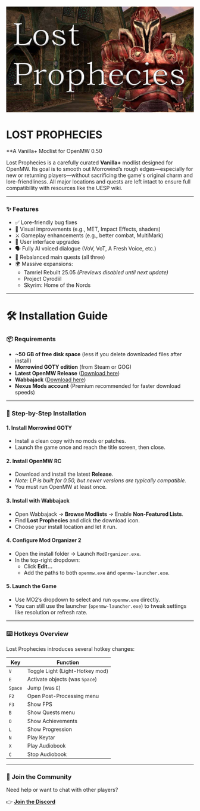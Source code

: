 ![Lost Prophecies Banner](https://raw.githubusercontent.com/Fropaccino/lostprophecies/main/lost_prophecies_16_9_cropped.png)

# **LOST PROPHECIES**
**A Vanilla+ Modlist for OpenMW 0.50

Lost Prophecies is a carefully curated **Vanilla+** modlist designed for OpenMW. Its goal is to smooth out Morrowind’s rough edges—especially for new or returning players—without sacrificing the game's original charm and lore-friendliness. All major locations and quests are left intact to ensure full compatibility with resources like the UESP wiki.

---

### ✨ **Features**

- ✅ Lore-friendly bug fixes  
- 🎨 Visual improvements (e.g., MET, Impact Effects, shaders)  
- ⚔️ Gameplay enhancements (e.g., better combat, MultiMark)  
- 🧭 User interface upgrades  
- 🗣️ Fully AI voiced dialogue (VoV, VoT, A Fresh Voice, etc.)  
- 🧩 Rebalanced main quests (all three)  
- 🌍 Massive expansions:
  - Tamriel Rebuilt 25.05 *(Previews disabled until next update)*  
  - Project Cyrodiil  
  - Skyrim: Home of the Nords  

---

# 🛠️ **Installation Guide**

### 📦 Requirements

- **~50 GB of free disk space** (less if you delete downloaded files after install)  
- **Morrowind GOTY edition** (from Steam or GOG)  
- **Latest OpenMW Release** ([Download here](https://github.com/OpenMW/openmw/releases/))  
- **Wabbajack** ([Download here](https://www.wabbajack.org/))  
- **Nexus Mods account** (Premium recommended for faster download speeds)

---

### 🔧 Step-by-Step Installation

#### **1. Install Morrowind GOTY**
- Install a clean copy with no mods or patches.
- Launch the game once and reach the title screen, then close.

#### **2. Install OpenMW RC**
- Download and install the latest **Release**.
- *Note: LP is built for 0.50, but newer versions are typically compatible.*
- You must run OpenMW at least once. 

#### **3. Install with Wabbajack**
- Open Wabbajack → **Browse Modlists** → Enable **Non-Featured Lists**.  
- Find **Lost Prophecies** and click the download icon.  
- Choose your install location and let it run.

#### **4. Configure Mod Organizer 2**
- Open the install folder → Launch `ModOrganizer.exe`.  
- In the top-right dropdown:  
  - Click **Edit...**  
  - Add the paths to both `openmw.exe` and `openmw-launcher.exe`.

#### **5. Launch the Game**
- Use MO2’s dropdown to select and run `openmw.exe` directly.  
- You can still use the launcher (`openmw-launcher.exe`) to tweak settings like resolution or refresh rate.

---

### ⌨️ **Hotkeys Overview**

Lost Prophecies introduces several hotkey changes:

| Key        | Function                                 |
|------------|------------------------------------------|
| `V`        | Toggle Light (Light-Hotkey mod)          |
| `E`        | Activate objects (was `Space`)           |
| `Space`    | Jump (was `E`)                           |
| `F2`       | Open Post-Processing menu                |
| `F3`       | Show FPS                                 |
| `B`        | Show Quests menu                         |
| `O`        | Show Achievements                        |
| `L`        | Show Progression                        |
| `N`        | Play Keytar                     |
| `X`        | Play Audiobook                     |
| `C`        | Stop Audiobook                    |
---

### 💬 **Join the Community**

Need help or want to chat with other players?

👉 [**Join the Discord**](https://discord.gg/fNgshCXE3h)
